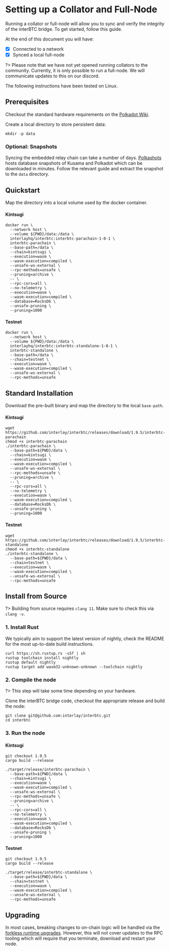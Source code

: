 # Setting up a Collator and Full-Node

Running a collator or full-node will allow you to sync and verify the integrity of the interBTC bridge.
To get started, follow this guide.

At the end of this document you will have:

- [x] Connected to a network
- [x] Synced a local full-node

?> Please note that we have not yet opened running collators to the community. Currently, it is only possible to run a full-node. We will communicate updates to this on our discord.

The following instructions have been tested on Linux.

## Prerequisites

Checkout the standard hardware requirements on the [Polkadot Wiki](https://wiki.polkadot.network/docs/en/maintain-guides-how-to-validate-polkadot#requirements).

Create a local directory to store persistent data:

```shell
mkdir -p data
```

### Optional: Snapshots

Syncing the embedded relay chain can take a number of days. [Polkashots](https://polkashots.io/) hosts database snapshots of Kusama and Polkadot which can be downloaded in minutes. Follow the relevant guide and extract the snapshot to the `data` directory.

## Quickstart

Map the directory into a local volume used by the docker container.

<!-- tabs:start -->

#### **Kintsugi**

```shell
docker run \
  --network host \
  --volume ${PWD}/data:/data \
  interlayhq/interbtc:interbtc-parachain-1-8-1 \
  interbtc-parachain \
  --base-path=/data \
  --chain=kintsugi \
  --execution=wasm \
  --wasm-execution=compiled \
  --unsafe-ws-external \
  --rpc-methods=unsafe \
  --pruning=archive \
  -- \
  --rpc-cors=all \
  --no-telemetry \
  --execution=wasm \
  --wasm-execution=compiled \
  --database=RocksDb \
  --unsafe-pruning \
  --pruning=1000
```

#### **Testnet**

```shell
docker run \
  --network host \
  --volume ${PWD}/data:/data \
  interlayhq/interbtc:interbtc-standalone-1-8-1 \
  interbtc-standalone \
  --base-path=/data \
  --chain=testnet \
  --execution=wasm \
  --wasm-execution=compiled \
  --unsafe-ws-external \
  --rpc-methods=unsafe
```

<!-- tabs:end -->

## Standard Installation

Download the pre-built binary and map the directory to the local `base-path`.

<!-- tabs:start -->

#### **Kintsugi**

```shell
wget https://github.com/interlay/interbtc/releases/download/1.9.5/interbtc-parachain
chmod +x interbtc-parachain
./interbtc-parachain \
  --base-path=${PWD}/data \
  --chain=kintsugi \
  --execution=wasm \
  --wasm-execution=compiled \
  --unsafe-ws-external \
  --rpc-methods=unsafe \
  --pruning=archive \
  -- \
  --rpc-cors=all \
  --no-telemetry \
  --execution=wasm \
  --wasm-execution=compiled \
  --database=RocksDb \
  --unsafe-pruning \
  --pruning=1000
```

#### **Testnet**

```shell
wget https://github.com/interlay/interbtc/releases/download/1.9.5/interbtc-standalone
chmod +x interbtc-standalone
./interbtc-standalone \
  --base-path=${PWD}/data \
  --chain=testnet \
  --execution=wasm \
  --wasm-execution=compiled \
  --unsafe-ws-external \
  --rpc-methods=unsafe
```

<!-- tabs:end -->

## Install from Source

?> Building from source requires `clang 11`. Make sure to check this via `clang -v`.

### 1. Install Rust

We typically aim to support the latest version of nightly, check the README for the most up-to-date build instructions.

```shell
curl https://sh.rustup.rs -sSf | sh
rustup toolchain install nightly
rustup default nightly
rustup target add wasm32-unknown-unknown --toolchain nightly
```

### 2. Compile the node

?> This step will take some time depending on your hardware.

Clone the interBTC bridge code, checkout the appropriate release and build the node:

```shell
git clone git@github.com:interlay/interbtc.git
cd interbtc
```

### 3. Run the node

<!-- tabs:start -->

#### **Kintsugi**

```shell
git checkout 1.9.5
cargo build --release

./target/release/interbtc-parachain \
  --base-path=${PWD}/data \
  --chain=kintsugi \
  --execution=wasm \
  --wasm-execution=compiled \
  --unsafe-ws-external \
  --rpc-methods=unsafe \
  --pruning=archive \
  -- \
  --rpc-cors=all \
  --no-telemetry \
  --execution=wasm \
  --wasm-execution=compiled \
  --database=RocksDb \
  --unsafe-pruning \
  --pruning=1000
```

#### **Testnet**

```shell
git checkout 1.9.5
cargo build --release

./target/release/interbtc-standalone \
  --base-path=${PWD}/data \
  --chain=testnet \
  --execution=wasm \
  --wasm-execution=compiled \
  --unsafe-ws-external \
  --rpc-methods=unsafe
```

<!-- tabs:end -->

## Upgrading

In most cases, breaking changes to on-chain logic will be handled via the [forkless runtime upgrades](https://substrate.dev/docs/en/knowledgebase/runtime/upgrades#forkless-runtime-upgrades). However, this will not cover updates to the RPC tooling which will require that you terminate, download and restart your node.
